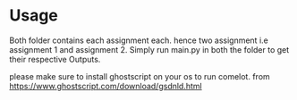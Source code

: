 # Usage

 Both folder contains each assignment each. hence two assignment i.e assignment  1 and assignment  2.
 Simply run main.py in both the folder to get their respective Outputs.
 
 please make sure to install ghostscript on your os to run comelot. from https://www.ghostscript.com/download/gsdnld.html 
